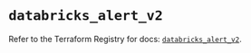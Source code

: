 # `databricks_alert_v2`

Refer to the Terraform Registry for docs: [`databricks_alert_v2`](https://registry.terraform.io/providers/databricks/databricks/1.79.1/docs/resources/alert_v2).
